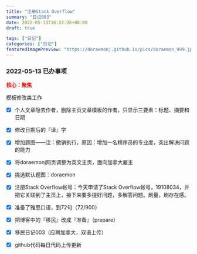 ```yaml
---
title: "注册Stack Overflow"
summary: "日记003"
date: 2022-05-13T16:22:26+08:00
draft: true

tags: ["日记"]
categories: ["日记"]
featuredImagePreview: "https://doraemonj.github.io/pics/doraemon_999.jpeg"
---
```


### 2022-05-13 已办事项

<font color='red'> **核心：聚焦**</font>

模板修改类工作

-   [x] 个人文章隐去作者，删除主页文章模板的作者，只显示三要素：标题、摘要和日期
-   [x] 修改日期后的『译』字
-   [x] 增加题图——注：撤销执行，原因：增加一名程序员的专业度，突出解决问题的能力
-   [x] 将doraemonj网页调整为英文主页，面向加拿大雇主
-   [x] 挑选默认题图：doraemon
-   [x] 注册Stack Overflow帐号：今天申请了Stack Overflow帐号，19108034，并把它关联到了主页上，接下来要多提好问题，多解答问题。刷量，刷存在感。
-   [x] 准备了雅思口语，到72句（72/900）
-   [x] 把博客中的『移民』改成『准备』（prepare）

-   [x] 移民日记003（应聘加拿大，双语上传）

-   [x] github代码每日代码上传更新







